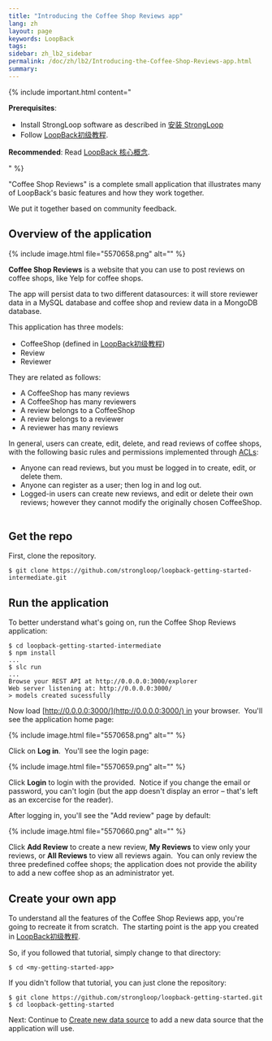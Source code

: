 ```yaml
---
title: "Introducing the Coffee Shop Reviews app"
lang: zh
layout: page
keywords: LoopBack
tags:
sidebar: zh_lb2_sidebar
permalink: /doc/zh/lb2/Introducing-the-Coffee-Shop-Reviews-app.html
summary:
---
```


{% include important.html content="

**Prerequisites**:

*   Install StrongLoop software as described in [安装 StrongLoop](https://docs.strongloop.com/pages/viewpage.action?pageId=6095101)
*   Follow [LoopBack初级教程](https://docs.strongloop.com/pages/viewpage.action?pageId=6095006).

**Recommended**: Read [LoopBack 核心概念](https://docs.strongloop.com/pages/viewpage.action?pageId=6095111).

" %}

"Coffee Shop Reviews" is a complete small application that illustrates many of LoopBack's basic features and how they work together.

We put it together based on community feedback.

## Overview of the application

{% include image.html file="5570658.png" alt="" %}

**Coffee Shop Reviews** is a website that you can use to post reviews on coffee shops, like Yelp for coffee shops.

The app will persist data to two different datasources: it will store reviewer data in a MySQL database and coffee shop and review data in a MongoDB database.

This application has three models:

*   CoffeeShop (defined in [LoopBack初级教程](/doc/{{page.lang}}/lb2/6095006.html))
*   Review
*   Reviewer

They are related as follows:

*   A CoffeeShop has many reviews
*   A CoffeeShop has many reviewers
*   A review belongs to a CoffeeShop
*   A review belongs to a reviewer
*   A reviewer has many reviews

In general, users can create, edit, delete, and read reviews of coffee shops, with the following basic rules and permissions implemented through [ACLs](http://docs.strongloop.com/display/LB/Controlling+data+access):

*   Anyone can read reviews, but you must be logged in to create, edit, or delete them.
*   Anyone can register as a user; then log in and log out.
*   Logged-in users can create new reviews, and edit or delete their own reviews; however they cannot modify the originally chosen CoffeeShop.  

## Get the repo

First, clone the repository.  

`$ git clone https://github.com/strongloop/loopback-getting-started-intermediate.git`

## Run the application

To better understand what's going on, run the Coffee Shop Reviews application:

```
$ cd loopback-getting-started-intermediate
$ npm install
...
$ slc run
...
Browse your REST API at http://0.0.0.0:3000/explorer
Web server listening at: http://0.0.0.0:3000/
> models created sucessfully
```

Now load [http://0.0.0.0:3000/](http://0.0.0.0:3000/) in your browser.  You'll see the application home page:

{% include image.html file="5570658.png" alt="" %}

Click on **Log in**.  You'll see the login page:

{% include image.html file="5570659.png" alt="" %}

Click **Login** to login with the provided.  Notice if you change the email or password, you can't login (but the app doesn't display an error – that's left as an excercise for the reader).

After logging in, you'll see the "Add review" page by default:

{% include image.html file="5570660.png" alt="" %}

Click **Add Review** to create a new review, **My Reviews** to view only your reviews, or **All Reviews** to view all reviews again.  You can only review the three predefined coffee shops; the application does not provide the ability to add a new coffee shop as an administrator yet.

## Create your own app

To understand all the features of the Coffee Shop Reviews app, you're going to recreate it from scratch.  The starting point is the app you created in [LoopBack初级教程](/doc/{{page.lang}}/lb2/6095006.html).  

So, if you followed that tutorial, simply change to that directory:

`$ cd <my-getting-started-app>`

If you didn't follow that tutorial, you can just clone the repository:

```
$ git clone https://github.com/strongloop/loopback-getting-started.git
$ cd loopback-getting-started
```

Next: Continue to [Create new data source](/doc/{{page.lang}}/lb2/Create-new-data-source.html) to add a new data source that the application will use.
